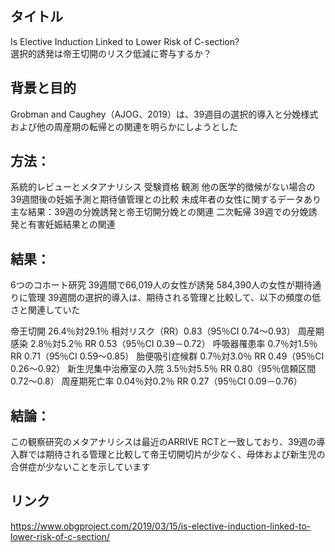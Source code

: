 ## タイトル
Is Elective Induction Linked to Lower Risk of C-section?  
選択的誘発は帝王切開のリスク低減に寄与するか？

## 背景と目的
Grobman and Caughey（AJOG、2019）は、39週目の選択的導入と分娩様式および他の周産期の転帰との関連を明らかにしようとした
## 方法：
系統的レビューとメタアナリシス
受験資格
観測
他の医学的徴候がない場合の39週間後の妊娠予測と期待値管理との比較
未成年者の女性に関するデータあり
主な結果：39週の分娩誘発と帝王切開分娩との関連
二次転帰
39週での分娩誘発と有害妊娠結果との関連  
## 結果：
6つのコホート研究
39週間で66,019人の女性が誘発 584,390人の女性が期待通りに管理
39週間の選択的導入は、期待される管理と比較して、以下の頻度の低さと関連していた

帝王切開
26.4％対29.1％
相対リスク（RR）0.83（95％CI 0.74〜0.93）
周産期感染
2.8％対5.2％
RR 0.53（95％CI 0.39－0.72）
呼吸器罹患率
0.7％対1.5％
RR 0.71（95％CI 0.59〜0.85）
胎便吸引症候群
0.7％対3.0％
RR 0.49（95％CI 0.26〜0.92）
新生児集中治療室の入院
3.5％対5.5％
RR 0.80（95％信頼区間0.72〜0.8）
周産期死亡率
0.04％対0.2％
RR 0.27（95％CI 0.09－0.76）
## 結論：
この観察研究のメタアナリシスは最近のARRIVE RCTと一致しており、39週の導入群では期待される管理と比較して帝王切開切片が少なく、母体および新生児の合併症が少ないことを示しています

## リンク
https://www.obgproject.com/2019/03/15/is-elective-induction-linked-to-lower-risk-of-c-section/
